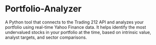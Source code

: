 # Portfolio-Analyzer
A Python tool that connects to the Trading 212 API and analyzes your portfolio using real-time Yahoo Finance data. It helps identify the most undervalued stocks in your portfolio at the time, based on intrinsic value, analyst targets, and sector comparisons.
